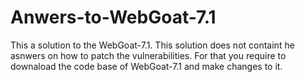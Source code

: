 # Anwers-to-WebGoat-7.1
This a solution to the WebGoat-7.1. This solution does not containt he asnwers on how to patch the vulnerabilities.
For that you require to downaload the code base of WebGoat-7.1 and make changes to it. 
